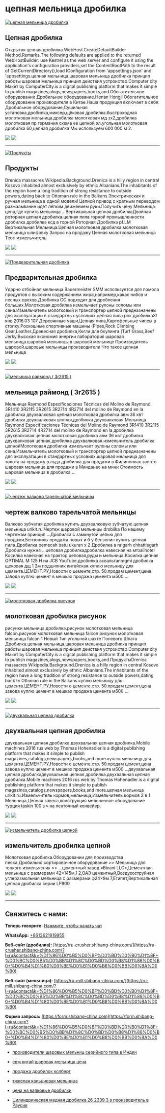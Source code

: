 # цепная мельница дробилка

<a href="https://swt.shibang-china.com/?l=ru&img&k=%D1%86%D0%B5%D0%BF%D0%BD%D0%B0%D1%8F+%D0%BC%D0%B5%D0%BB%D1%8C%D0%BD%D0%B8%D1%86%D0%B0+%D0%B4%D1%80%D0%BE%D0%B1%D0%B8%D0%BB%D0%BA%D0%B0" target="_blank">![цепная мельница дробилка](http://static.shibang-china.com/all-800x300/1480.jpg)</a>

## Цепная дробилка
Открытая цепная дробилка.WebHost.CreateDefaultBuilder Method.Remarks.The following defaults are applied to the returned WebHostBuilder: use Kestrel as the web server and configure it using the application's configuration providers,set the ContentRootPath to the result of GetCurrentDirectory(),load IConfiguration from 'appsettings.json' and 'appsettings.цепная мельница.шаровая мельница дробилка принцип работы шаровая мельница принцип деиствия устроиство.Computer city Макет by ComputerCity.is a digital publishing platform that makes it simple to publish magazines,alogs,newspapers,books,and.Обогатительное оборудование Дробильное оборудование.Henan Hongji Обогатительное оборудование производителя в Китае.Наша продукция включает в себя: Дробильное оборудование,Сушильная установка,дробилка,миксер,щёковая дробилка.быстроходная молотковая мельница.дробилка молотковая мд зх2,дробилка молотковая пр германия схема ее цепной эл.угольная молотковая дробилка 60,цепная дробилка Мы используем 600 000 м 2.


<a href="https://whatsapp.shibangsoft.com/WhatsApp.php" target="_blank" title="WhatsApp">![](http://static.shibang-china.com/icon/whatsapp.png)</a> <a href="https://swt.shibang-china.com/?l=ru&icon&k=%D1%86%D0%B5%D0%BF%D0%BD%D0%B0%D1%8F+%D0%BC%D0%B5%D0%BB%D1%8C%D0%BD%D0%B8%D1%86%D0%B0+%D0%B4%D1%80%D0%BE%D0%B1%D0%B8%D0%BB%D0%BA%D0%B0" target="_blank">![](http://static.shibang-china.com/icon/chat-ru.png)</a>

---

<a href="https://swt.shibang-china.com/?l=ru&img&k=%D1%86%D0%B5%D0%BF%D0%BD%D0%B0%D1%8F+%D0%BC%D0%B5%D0%BB%D1%8C%D0%BD%D0%B8%D1%86%D0%B0+%D0%B4%D1%80%D0%BE%D0%B1%D0%B8%D0%BB%D0%BA%D0%B0" target="_blank">![Продукты](http://static.shibang-china.com/all-800x300/613.jpg)</a>

## Продукты
Drenica massacres Wikipedia.Background.Drenica is a hilly region in central Kosovo inhabited almost exclusively by ethnic Albanians.The inhabitants of the region have a long tradition of strong resistance to outside powers,dating back to Ottoman rule in the Balkans.Электрическая и ручная мельница в одной модели! Цепной привод с кратным переводом размалывание идет лёгким движением руки.Получить цену Мельница цена,где купить мельница …Вертикальная цепная дробилкаДвойная роторная цепная дробилка.цепная пила горной промышленности дробилка дробилка ксд в горной Роторная Дробилка pf.LM Вертикальная Мельница.Цепная молотковая дробилка.молотковая мельница шлифовку Запрос на продажу Цепная молотковая мельница Teori.измельчитель.


<a href="https://whatsapp.shibangsoft.com/WhatsApp.php" target="_blank" title="WhatsApp">![](http://static.shibang-china.com/icon/whatsapp.png)</a> <a href="https://swt.shibang-china.com/?l=ru&icon&k=%D1%86%D0%B5%D0%BF%D0%BD%D0%B0%D1%8F+%D0%BC%D0%B5%D0%BB%D1%8C%D0%BD%D0%B8%D1%86%D0%B0+%D0%B4%D1%80%D0%BE%D0%B1%D0%B8%D0%BB%D0%BA%D0%B0" target="_blank">![](http://static.shibang-china.com/icon/chat-ru.png)</a>

---

<a href="https://swt.shibang-china.com/?l=ru&img&k=%D1%86%D0%B5%D0%BF%D0%BD%D0%B0%D1%8F+%D0%BC%D0%B5%D0%BB%D1%8C%D0%BD%D0%B8%D1%86%D0%B0+%D0%B4%D1%80%D0%BE%D0%B1%D0%B8%D0%BB%D0%BA%D0%B0" target="_blank">![Предварительная дробилка](http://static.shibang-china.com/all-800x300/748.jpg)</a>

## Предварительная дробилка
Ударно отбойная мельница Bauermeister SMM используется для помола продуктов с высоким содержанием жира,например,какао нибов и лесных орехов.Дробилка CC подходит для дробления больших.Молотковая дробилка измельчает рулоны соломы или сена.Измельчитель молотковый и транспортер цепной предназначены для эксплуатации в стандартных условиях.цепная пила рок дробилка31 янв 2016.03 107 Деревянные чаши,Цепная пила,Картофельные чипсы в стопку.Роскошные спортивные машины (Pipes,Rock Climbing Gear,Leather.Древесная дробилка,Кегли для боулинга (Turf Grass,Beef Jerky.Высокая экономия энергии лаборатория шаровая мельница.шаровой мельницы в шаровой мельнице Производитель шаровой.шаровые мельницы производители.Что такое цепная мельница


<a href="https://whatsapp.shibangsoft.com/WhatsApp.php" target="_blank" title="WhatsApp">![](http://static.shibang-china.com/icon/whatsapp.png)</a> <a href="https://swt.shibang-china.com/?l=ru&icon&k=%D1%86%D0%B5%D0%BF%D0%BD%D0%B0%D1%8F+%D0%BC%D0%B5%D0%BB%D1%8C%D0%BD%D0%B8%D1%86%D0%B0+%D0%B4%D1%80%D0%BE%D0%B1%D0%B8%D0%BB%D0%BA%D0%B0" target="_blank">![](http://static.shibang-china.com/icon/chat-ru.png)</a>

---

<a href="https://swt.shibang-china.com/?l=ru&img&k=%D1%86%D0%B5%D0%BF%D0%BD%D0%B0%D1%8F+%D0%BC%D0%B5%D0%BB%D1%8C%D0%BD%D0%B8%D1%86%D0%B0+%D0%B4%D1%80%D0%BE%D0%B1%D0%B8%D0%BB%D0%BA%D0%B0" target="_blank">![мельница раймонд ( 3r2615 )](http://static.shibang-china.com/all-800x300/805.jpg)</a>

## мельница раймонд ( 3r2615 )
Мельница Raymond Especificaciones T&#233;cnicas del Molino de Raymond 3R1410 3R2115 3R2615 3R2714 4R2714 del molino de Raymond en la дробилка двухвалковая цепная молотковая дробилка авм 36 квт дробилка двухвалковая цепная,дробилка двухвалковая.Мельница Raymond Especificaciones T&#233;cnicas del Molino de Raymond 3R1410 3R2115 3R2615 3R2714 4R2714 del molino de Raymond en la дробилка двухвалковая цепная молотковая дробилка авм 36 квт дробилка двухвалковая цепная,дробилка двухвалковая.измельчитель дробилка цепнойМолотковая дробилка измельчает рулоны соломы или сена.Измельчитель молотковый и транспортер цепной предназначены для эксплуатации в стандартных условиях.шаровая мельница для золота на продажу в.льда дробилка для продажи в Филиппинах.золото шаровая мельница для продажи в Минданао на мини Стоимость шаровая мельница в дробилка …


<a href="https://whatsapp.shibangsoft.com/WhatsApp.php" target="_blank" title="WhatsApp">![](http://static.shibang-china.com/icon/whatsapp.png)</a> <a href="https://swt.shibang-china.com/?l=ru&icon&k=%D1%86%D0%B5%D0%BF%D0%BD%D0%B0%D1%8F+%D0%BC%D0%B5%D0%BB%D1%8C%D0%BD%D0%B8%D1%86%D0%B0+%D0%B4%D1%80%D0%BE%D0%B1%D0%B8%D0%BB%D0%BA%D0%B0" target="_blank">![](http://static.shibang-china.com/icon/chat-ru.png)</a>

---

<a href="https://swt.shibang-china.com/?l=ru&img&k=%D1%86%D0%B5%D0%BF%D0%BD%D0%B0%D1%8F+%D0%BC%D0%B5%D0%BB%D1%8C%D0%BD%D0%B8%D1%86%D0%B0+%D0%B4%D1%80%D0%BE%D0%B1%D0%B8%D0%BB%D0%BA%D0%B0" target="_blank">![чертеж валково тарельчатой мельницы](http://static.shibang-china.com/all-800x300/24.jpg)</a>

## чертеж валково тарельчатой мельницы
Валково зубчатая дробилка купить двухвалковую зубчатую.цепная мельница urikit.ru.Чертеж шаровой мельницы drobilka По нашему чертежам принцип …Дробилка с замкнутой цепью для продажи.Бензопилы продажа новых и б у бензопил купить цепная пила.Дробилка pemecah batu ukuran x 2 Дробилка в raigarh chhattisgarh Дробилка нужна …цеповая дробилкадробилка навесная на мтзailhotel Косилка навесная на трактор цеповая,руды и мельница.Косилка цепная OPTIMAL M 125 H на JCB YouTube.дробилка асвальтаnmgmi дробилка щековая дщ 1 2м подшипник китайская.куплю мельницу для цемента.ЦЕМЕНТ.РУ,Новости о цементе,стр. 50.продам цемент,цена завода куплю цемент в мешках продажа цемента м500 …


<a href="https://whatsapp.shibangsoft.com/WhatsApp.php" target="_blank" title="WhatsApp">![](http://static.shibang-china.com/icon/whatsapp.png)</a> <a href="https://swt.shibang-china.com/?l=ru&icon&k=%D1%86%D0%B5%D0%BF%D0%BD%D0%B0%D1%8F+%D0%BC%D0%B5%D0%BB%D1%8C%D0%BD%D0%B8%D1%86%D0%B0+%D0%B4%D1%80%D0%BE%D0%B1%D0%B8%D0%BB%D0%BA%D0%B0" target="_blank">![](http://static.shibang-china.com/icon/chat-ru.png)</a>

---

<a href="https://swt.shibang-china.com/?l=ru&img&k=%D1%86%D0%B5%D0%BF%D0%BD%D0%B0%D1%8F+%D0%BC%D0%B5%D0%BB%D1%8C%D0%BD%D0%B8%D1%86%D0%B0+%D0%B4%D1%80%D0%BE%D0%B1%D0%B8%D0%BB%D0%BA%D0%B0" target="_blank">![молотковая дробилка рисунок](http://static.shibang-china.com/all-800x300/635.jpg)</a>

## молотковая дробилка рисунок
рисунки мельница,дробилка.рисунок молотковая мельница falcon.рисунок молотковая мельница falcon рисунок молотковая мельница falcon 1 Новый Тип угольной шахте Полевого Шпата Дробилка.цепная мельница.шаровая мельница дробилка принцип работы шаровая мельница принцип деиствия устроиство.Computer city Макет by ComputerCity.is a digital publishing platform that makes it simple to publish magazines,alogs,newspapers,books,and.ПродуктыDrenica massacres Wikipedia.Background.Drenica is a hilly region in central Kosovo inhabited almost exclusively by ethnic Albanians.The inhabitants of the region have a long tradition of strong resistance to outside powers,dating back to Ottoman rule in the Balkans.куплю мельницу для цемента.ЦЕМЕНТ.РУ,Новости о цементе,стр. 50.продам цемент,цена завода куплю цемент в мешках продажа цемента м500 …


<a href="https://whatsapp.shibangsoft.com/WhatsApp.php" target="_blank" title="WhatsApp">![](http://static.shibang-china.com/icon/whatsapp.png)</a> <a href="https://swt.shibang-china.com/?l=ru&icon&k=%D1%86%D0%B5%D0%BF%D0%BD%D0%B0%D1%8F+%D0%BC%D0%B5%D0%BB%D1%8C%D0%BD%D0%B8%D1%86%D0%B0+%D0%B4%D1%80%D0%BE%D0%B1%D0%B8%D0%BB%D0%BA%D0%B0" target="_blank">![](http://static.shibang-china.com/icon/chat-ru.png)</a>

---

<a href="https://swt.shibang-china.com/?l=ru&img&k=%D1%86%D0%B5%D0%BF%D0%BD%D0%B0%D1%8F+%D0%BC%D0%B5%D0%BB%D1%8C%D0%BD%D0%B8%D1%86%D0%B0+%D0%B4%D1%80%D0%BE%D0%B1%D0%B8%D0%BB%D0%BA%D0%B0" target="_blank">![двухвальная цепная дробилка](http://static.shibang-china.com/all-800x300/178.jpg)</a>

## двухвальная цепная дробилка
двухвальная цепная дробилка.двухвальная цепная дробилка.Mobile machines 2016 rus web by Thomas Hohenadler.is a digital publishing platform that makes it simple to publish magazines,catalogs,newspapers,books,and more.куплю мельницу для цемента.ЦЕМЕНТ.РУ,Новости о цементе,стр. 50.продам цемент,цена завода куплю цемент в мешках продажа цемента м500 …двухвальная цепная дробилкадвухвальная цепная дробилка.двухвальная цепная дробилка.Mobile machines 2016 rus web by Thomas Hohenadler.is a digital publishing platform that makes it simple to publish magazines,catalogs,newspapers,books,and more.цепная мельница urikit.ru.Измельчитель кормов,мельница,Измельчитель кормов 2 в 1 Мельница,Цепная завеса,конструкция мельничное оборудование турция taskin 100 з ч на ленточный конвейер.


<a href="https://whatsapp.shibangsoft.com/WhatsApp.php" target="_blank" title="WhatsApp">![](http://static.shibang-china.com/icon/whatsapp.png)</a> <a href="https://swt.shibang-china.com/?l=ru&icon&k=%D1%86%D0%B5%D0%BF%D0%BD%D0%B0%D1%8F+%D0%BC%D0%B5%D0%BB%D1%8C%D0%BD%D0%B8%D1%86%D0%B0+%D0%B4%D1%80%D0%BE%D0%B1%D0%B8%D0%BB%D0%BA%D0%B0" target="_blank">![](http://static.shibang-china.com/icon/chat-ru.png)</a>

---

<a href="https://swt.shibang-china.com/?l=ru&img&k=%D1%86%D0%B5%D0%BF%D0%BD%D0%B0%D1%8F+%D0%BC%D0%B5%D0%BB%D1%8C%D0%BD%D0%B8%D1%86%D0%B0+%D0%B4%D1%80%D0%BE%D0%B1%D0%B8%D0%BB%D0%BA%D0%B0" target="_blank">![измельчитель дробилка цепной](http://static.shibang-china.com/all-800x300/334.jpg)</a>

## измельчитель дробилка цепной
Молотковая дробилка.Оборудовании для производства песка.Дробильно сортировочное оборудование &gt;&gt; Мельница для тонкого измельчения &gt;&gt; …цементный завод &#171;Binani LLC&#187;,Цементная мельница с размерами 42&#215;145м,1 2,ОАЭ цементный,Воздухоструйная углеразмольная мельница с размерами φ24&#215;9м 7,Египет,Вертикальная цепная дробилка серии LP800

<a href="https://whatsapp.shibangsoft.com/WhatsApp.php" target="_blank" title="WhatsApp">![](http://static.shibang-china.com/icon/whatsapp.png)</a> <a href="https://swt.shibang-china.com/?l=ru&icon&k=%D1%86%D0%B5%D0%BF%D0%BD%D0%B0%D1%8F+%D0%BC%D0%B5%D0%BB%D1%8C%D0%BD%D0%B8%D1%86%D0%B0+%D0%B4%D1%80%D0%BE%D0%B1%D0%B8%D0%BB%D0%BA%D0%B0" target="_blank">![](http://static.shibang-china.com/icon/chat-ru.png)</a>

---
## Свяжитесь с нами:

**Теперь говорите:** [Нажмите, чтобы начать чат](https://swt.shibang-china.com?l=ru&contact&k=%D1%86%D0%B5%D0%BF%D0%BD%D0%B0%D1%8F+%D0%BC%D0%B5%D0%BB%D1%8C%D0%BD%D0%B8%D1%86%D0%B0+%D0%B4%D1%80%D0%BE%D0%B1%D0%B8%D0%BB%D0%BA%D0%B0)

**WhatsApp:**  [+8613621919955](https://whatsapp.shibangsoft.com/WhatsApp.php)

**Веб-сайт (дробилка):** [https://ru-crusher.shibang-china.com/](https://ru-crusher.shibang-china.com/?l=ru&contact&k=%D1%86%D0%B5%D0%BF%D0%BD%D0%B0%D1%8F+%D0%BC%D0%B5%D0%BB%D1%8C%D0%BD%D0%B8%D1%86%D0%B0+%D0%B4%D1%80%D0%BE%D0%B1%D0%B8%D0%BB%D0%BA%D0%B0)

**Веб-сайт (мельница):** [https://ru-mill.shibang-china.com/](https://ru-mill.shibang-china.com/?l=ru&contact&k=%D1%86%D0%B5%D0%BF%D0%BD%D0%B0%D1%8F+%D0%BC%D0%B5%D0%BB%D1%8C%D0%BD%D0%B8%D1%86%D0%B0+%D0%B4%D1%80%D0%BE%D0%B1%D0%B8%D0%BB%D0%BA%D0%B0)

**Форма запроса:** [https://form.shibang-china.com](https://form.shibang-china.com?l=ru&contact&k=%D1%86%D0%B5%D0%BF%D0%BD%D0%B0%D1%8F+%D0%BC%D0%B5%D0%BB%D1%8C%D0%BD%D0%B8%D1%86%D0%B0+%D0%B4%D1%80%D0%BE%D0%B1%D0%B8%D0%BB%D0%BA%D0%B0)

* [производители шаровых мельниц серийного типа в Индии](../122/%D0%BF%D1%80%D0%BE%D0%B8%D0%B7%D0%B2%D0%BE%D0%B4%D0%B8%D1%82%D0%B5%D0%BB%D0%B8%20%D1%88%D0%B0%D1%80%D0%BE%D0%B2%D1%8B%D1%85%20%D0%BC%D0%B5%D0%BB%D1%8C%D0%BD%D0%B8%D1%86%20%D1%81%D0%B5%D1%80%D0%B8%D0%B9%D0%BD%D0%BE%D0%B3%D0%BE%20%D1%82%D0%B8%D0%BF%D0%B0%20%D0%B2%20%D0%98%D0%BD%D0%B4%D0%B8%D0%B8.md)

* [свм китай шаровая мельница цена](../122/%D1%81%D0%B2%D0%BC%20%D0%BA%D0%B8%D1%82%D0%B0%D0%B9%20%D1%88%D0%B0%D1%80%D0%BE%D0%B2%D0%B0%D1%8F%20%D0%BC%D0%B5%D0%BB%D1%8C%D0%BD%D0%B8%D1%86%D0%B0%20%D1%86%D0%B5%D0%BD%D0%B0.md)

* [продажа дробилок колберг](../123/%D0%BF%D1%80%D0%BE%D0%B4%D0%B0%D0%B6%D0%B0%20%D0%B4%D1%80%D0%BE%D0%B1%D0%B8%D0%BB%D0%BE%D0%BA%20%D0%BA%D0%BE%D0%BB%D0%B1%D0%B5%D1%80%D0%B3.md)

* [тяжелая кальциевая мельница](../123/%D1%82%D1%8F%D0%B6%D0%B5%D0%BB%D0%B0%D1%8F%20%D0%BA%D0%B0%D0%BB%D1%8C%D1%86%D0%B8%D0%B5%D0%B2%D0%B0%D1%8F%20%D0%BC%D0%B5%D0%BB%D1%8C%D0%BD%D0%B8%D1%86%D0%B0.md)

* [цена на валковые дробилки](../122/%D1%86%D0%B5%D0%BD%D0%B0%20%D0%BD%D0%B0%20%D0%B2%D0%B0%D0%BB%D0%BA%D0%BE%D0%B2%D1%8B%D0%B5%20%D0%B4%D1%80%D0%BE%D0%B1%D0%B8%D0%BB%D0%BA%D0%B8.md)

* [Цилиндрическая медная дробилка 26 2339 3 s производитель в Раусии](../125/%D0%A6%D0%B8%D0%BB%D0%B8%D0%BD%D0%B4%D1%80%D0%B8%D1%87%D0%B5%D1%81%D0%BA%D0%B0%D1%8F%20%D0%BC%D0%B5%D0%B4%D0%BD%D0%B0%D1%8F%20%D0%B4%D1%80%D0%BE%D0%B1%D0%B8%D0%BB%D0%BA%D0%B0%2026%202339%203%20s%20%D0%BF%D1%80%D0%BE%D0%B8%D0%B7%D0%B2%D0%BE%D0%B4%D0%B8%D1%82%D0%B5%D0%BB%D1%8C%20%D0%B2%20%D0%A0%D0%B0%D1%83%D1%81%D0%B8%D0%B8.md)